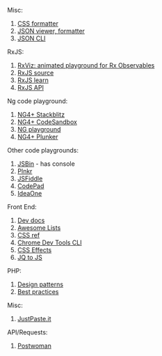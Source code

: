 Misc:

1. [CSS formatter](https://www.cleancss.com/css-beautify/)
1. [JSON viewer, formatter](https://codebeautify.org/jsonviewer)
1. [JSON CLI](https://www.npmjs.com/package/fx)

RxJS:

1. [RxViz: animated playground for Rx Observables](https://rxviz.com/)
1. [RxJS source](http://reactivex.io/documentation/operators.html)
1. [RxJS learn](https://www.learnrxjs.io/)
1. [RxJS API](https://rxjs.dev/api)

Ng code playground:

1. [NG4+ Stackblitz](https://stackblitz.com/edit/angular4)
1. [NG4+ CodeSandbox](https://codesandbox.io/s/angular)
1. [NG playground](http://www.angularplayground.it/)
1. [NG4+ Plunker](https://plnkr.co/edit/tpl:AvJOMERrnz94ekVua0u5?p=preview)

Other code playgrounds:

1. [JSBin](http://jsbin.com/?html,css,js,console,output) - has console
1. [Plnkr](https://plnkr.co/edit/?p=catalogue)
1. [JSFiddle](https://jsfiddle.net/)
1. [CodePad](http://codepad.org)
1. [IdeaOne](https://www.ideone.com)

Front End:

1. [Dev docs](https://devdocs.io/)
2. [Awesome Lists](https://awesomelists.top/)
2. [CSS ref](https://cssreference.io/)
3. [Chrome Dev Tools CLI](https://developers.google.com/web/tools/chrome-devtools/console/command-line-reference)
4. [CSS Effects](https://cssfx.dev/)
5. [JQ to JS](https://tobiasahlin.com/blog/move-from-jquery-to-vanilla-javascript/)

PHP:

1. [Design patterns](https://designpatternsphp.readthedocs.io/en/latest/)
2. [Best practices](https://rules.sonarsource.com/php/RSPEC-5335)

Misc:

1. [JustPaste.it](https://justpaste.it/)

API/Requests:

1. [Postwoman](https://postwoman.io/)
